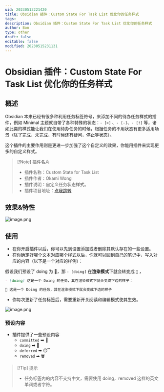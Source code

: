 ```yaml
---
uid: 20230513221420
title: Obsidian 插件：Custom State For Task List 优化你的任务样式
tags: 
description: Obsidian 插件：Custom State For Task List 优化你的任务样式
author: Bon
type: other
draft: false
editable: false
modified: 20230515231131
---
```


# Obsidian 插件：Custom State For Task List 优化你的任务样式

## 概述

Obsidian 本来已经有很多种利用任务标签符号，来添加不同的待办任务样式的插件，例如 Minimal 主题就自带了各种特殊的状态：`- [>]` 、`- [-]`、`- [!]` 等，诸如此类的样式能让我们在使用待办任务的时候，根据任务的不用状态有更多适用场景（除了完成，未完成，有时候还有疑问，停止等状态）。

这个插件的主要作用则是更进一步加强了这个自定义的效果，你能用插件来实现更多的自定义样式。

> [!Note] 插件名片
> - 插件名称：Custom State for Task List
> - 插件作者：Okami Wong
> - 插件说明：自定义任务状态样式。
> - 插件项目地址：[点我跳转](https://github.com/OkamiWong/obsidian-custom-state-for-task-list)

## 效果&特性

![image.png](https://cdn.pkmer.cn/images/20230514130843.png!pkmer)

## 使用

- 在你开启插件以后，你可以先到设置添加或者删除其默认存在的一些设置。
- 在你确定好哪个文本对应哪个样式以后，你就可以回到自己的笔记中，写入对应的内容（以下是一个对应的样例）：

假设我们预设了 doing 为 🎉，那 `- [doing]` 在**渲染模式**下就会转变成 `🎉` ，

```markdown
- [doing] 这是一个 Doing 的任务，其在渲染模式下就会变成下边的样子：

🎉 这是一个 Doing 的任务，其在渲染模式下就会变成下边的样子
```

  - 你每次更新了任务标签后，需要重新开关阅读和编辑模式使其生效。

![image.png](https://cdn.pkmer.cn/images/20230514130402.png!pkmer)

### 预设内容

- 插件提供了一些预设内容
	- `committed` ➡ 📌
	- `doing` ➡ 🚧
	- `deferred` ➡ 😴
	- `removed` ➡ 🗑

>[!Tip] 提示
>- 任务标签内的内容不支持中文，需要使用 doing，removed 这样的英文单词或者字符。